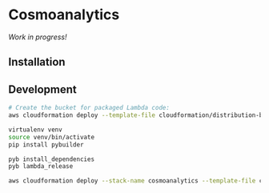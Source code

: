 # Cosmoanalytics

*Work in progress!*

## Installation

## Development

```bash
# Create the bucket for packaged Lambda code:
aws cloudformation deploy --template-file cloudformation/distribution-bucket.yaml --stack-name cosmoanalytics-dist

virtualenv venv
source venv/bin/activate
pip install pybuilder

pyb install_dependencies
pyb lambda_release

aws cloudformation deploy --stack-name cosmoanalytics --template-file cloudformation/cosmoanalytics.yaml --capabilities CAPABILITY_IAM
```